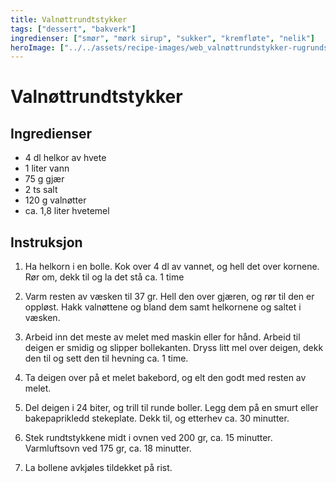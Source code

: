 ```yaml
---
title: Valnøttrundtstykker
tags: ["dessert", "bakverk"]
ingredienser: ["smør", "mørk sirup", "sukker", "kremfløte", "nelik"]
heroImage: ["../../assets/recipe-images/web_valnøttrundstykker-rugrundstykker.jpg"]
---
```


# Valnøttrundtstykker

## Ingredienser

- 4 dl helkor av hvete
- 1 liter vann
- 75 g gjær
- 2 ts salt
- 120 g valnøtter
- ca. 1,8 liter hvetemel

## Instruksjon

1. Ha helkorn i en bolle. Kok over 4 dl av vannet, og hell det over kornene. Rør om, dekk til og la det stå ca. 1 time

2. Varm resten av væsken til 37 gr. Hell den over gjæren, og rør til den er oppløst. Hakk valnøttene og bland dem samt helkornene og saltet i væsken.

3. Arbeid inn det meste av melet med maskin eller for hånd. Arbeid til deigen er smidig og slipper bollekanten. Dryss litt mel over deigen, dekk den til og sett den til hevning ca. 1 time.

4. Ta deigen over på et melet bakebord, og elt den godt med resten av melet.

5. Del deigen i 24 biter, og trill til runde boller. Legg dem på en smurt eller bakepaprikledd stekeplate. Dekk til, og etterhev ca. 30 minutter.

6. Stek rundtstykkene midt i ovnen ved 200 gr, ca. 15 minutter. Varmluftsovn ved 175 gr, ca. 18 minutter.

7. La bollene avkjøles tildekket på rist.
